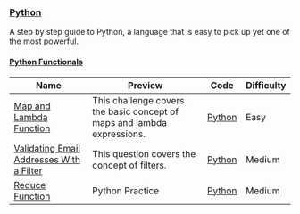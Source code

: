 
### [Python](https://www.hackerrank.com/domains/python)
A step by step guide to Python, a language that is easy to pick up yet one of the most powerful.


#### [Python Functionals](https://www.hackerrank.com/domains/python/py-functionals)

Name | Preview | Code | Difficulty
---- | ------- | ---- | ----------
[Map and Lambda Function](https://www.hackerrank.com/challenges/map-and-lambda-expression)|This challenge covers the basic concept of maps and lambda expressions.|[Python](map-and-lambda-expression.py)|Easy
[Validating Email Addresses With a Filter ](https://www.hackerrank.com/challenges/validate-list-of-email-address-with-filter)|This question covers the concept of filters.|[Python](validate-list-of-email-address-with-filter.py)|Medium
[Reduce Function](https://www.hackerrank.com/challenges/reduce-function)|Python Practice|[Python](reduce-function.py)|Medium

